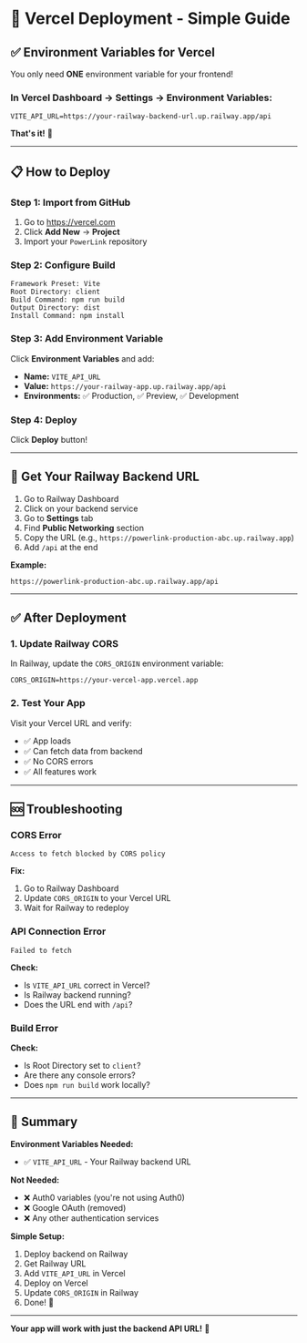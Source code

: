 # 🚀 Vercel Deployment - Simple Guide

## ✅ Environment Variables for Vercel

You only need **ONE** environment variable for your frontend!

### In Vercel Dashboard → Settings → Environment Variables:

```env
VITE_API_URL=https://your-railway-backend-url.up.railway.app/api
```

**That's it!** 🎉

---

## 📋 How to Deploy

### Step 1: Import from GitHub
1. Go to https://vercel.com
2. Click **Add New** → **Project**
3. Import your `PowerLink` repository

### Step 2: Configure Build
```
Framework Preset: Vite
Root Directory: client
Build Command: npm run build
Output Directory: dist
Install Command: npm install
```

### Step 3: Add Environment Variable
Click **Environment Variables** and add:
- **Name:** `VITE_API_URL`
- **Value:** `https://your-railway-app.up.railway.app/api`
- **Environments:** ✅ Production, ✅ Preview, ✅ Development

### Step 4: Deploy
Click **Deploy** button!

---

## 🔧 Get Your Railway Backend URL

1. Go to Railway Dashboard
2. Click on your backend service
3. Go to **Settings** tab
4. Find **Public Networking** section
5. Copy the URL (e.g., `https://powerlink-production-abc.up.railway.app`)
6. Add `/api` at the end

**Example:**
```
https://powerlink-production-abc.up.railway.app/api
```

---

## ✅ After Deployment

### 1. Update Railway CORS
In Railway, update the `CORS_ORIGIN` environment variable:
```
CORS_ORIGIN=https://your-vercel-app.vercel.app
```

### 2. Test Your App
Visit your Vercel URL and verify:
- ✅ App loads
- ✅ Can fetch data from backend
- ✅ No CORS errors
- ✅ All features work

---

## 🆘 Troubleshooting

### CORS Error
```
Access to fetch blocked by CORS policy
```

**Fix:**
1. Go to Railway Dashboard
2. Update `CORS_ORIGIN` to your Vercel URL
3. Wait for Railway to redeploy

### API Connection Error
```
Failed to fetch
```

**Check:**
- Is `VITE_API_URL` correct in Vercel?
- Is Railway backend running?
- Does the URL end with `/api`?

### Build Error
**Check:**
- Is Root Directory set to `client`?
- Are there any console errors?
- Does `npm run build` work locally?

---

## 📝 Summary

**Environment Variables Needed:**
- ✅ `VITE_API_URL` - Your Railway backend URL

**Not Needed:**
- ❌ Auth0 variables (you're not using Auth0)
- ❌ Google OAuth (removed)
- ❌ Any other authentication services

**Simple Setup:**
1. Deploy backend on Railway
2. Get Railway URL
3. Add `VITE_API_URL` in Vercel
4. Deploy on Vercel
5. Update `CORS_ORIGIN` in Railway
6. Done! 🎉

---

**Your app will work with just the backend API URL!** 🚀
